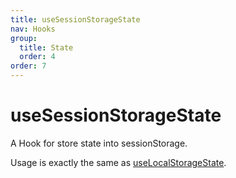 ```yaml
---
title: useSessionStorageState
nav: Hooks
group:
  title: State
  order: 4
order: 7
---
```


# useSessionStorageState

A Hook for store state into sessionStorage.

Usage is exactly the same as [useLocalStorageState](./use-local-storage-state).
